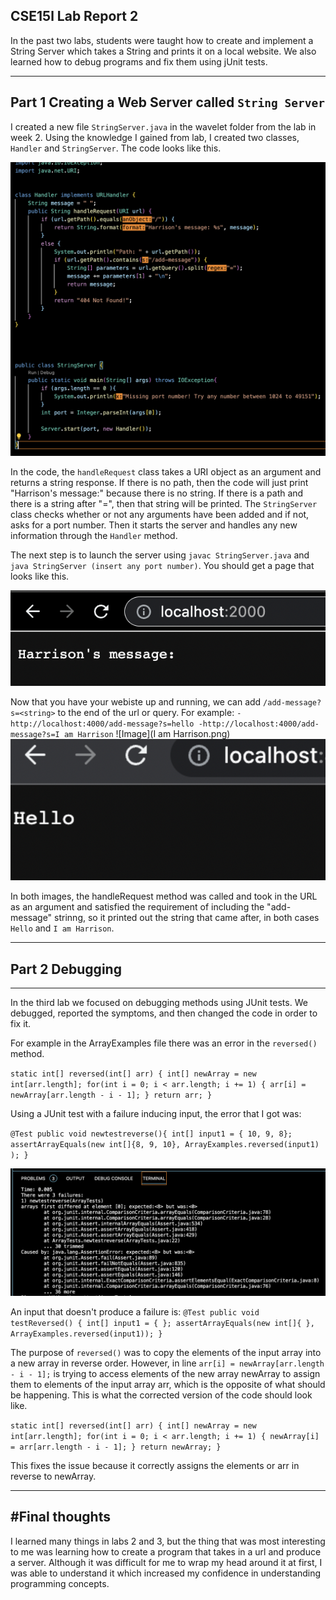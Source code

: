 CSE15l Lab Report 2
---
In the past two labs, students were taught how to create and implement a String Server which takes a String and prints it on a local website. We also learned how to debug programs and fix them using jUnit tests. 

---
Part 1 Creating a Web Server called `String Server`
---
I created a new file `StringServer.java` in the wavelet folder from the lab in week 2. Using the knowledge I gained from lab, I created two classes, `Handler` and `StringServer`. The code looks like this. 

![Image](StringServercode.png)

In the code, the `handleRequest` class takes a URI object as an argument and returns a string response. If there is no path, then the code will just print "Harrison's message:" because there is no string. If there is a path and there is a string after "=", then that string will be printed. The `StringServer` class checks whether or not any arguments have been added and if not, asks for a port number. Then it starts the server and handles any new information through the `Handler` method.

The next step is to launch the server using `javac StringServer.java` and `java StringServer (insert any port number)`. You should get a page that looks like this. 


![Image](Websiteserver.png)

Now that you have your webiste up and running, we can add `/add-message?s=<string>` to the end of the url or query.
For example:
`
-http://localhost:4000/add-message?s=hello
-http://localhost:4000/add-message?s=I am Harrison
`
![Image](I am Harrison.png)
![Image](Hello.png)

In both images, the handleRequest method was called and took in the URL as an argument and satisfied the requirement of including the "add-message" strinng, so it printed out the string that came after, in both cases `Hello` and `I am Harrison`.

---
## Part 2 Debugging
---

In the third lab we focused on debugging methods using JUnit tests. We debugged, reported the symptoms, and then changed the code in order to fix it. 

For example in the ArrayExamples file there was an error in the `reversed()` method. 

`
static int[] reversed(int[] arr) {
    int[] newArray = new int[arr.length];
    for(int i = 0; i < arr.length; i += 1) {
      arr[i] = newArray[arr.length - i - 1];
    }
    return arr;
}
`

Using a JUnit test with a failure inducing input, the error that I got was:

`
@Test
  public void newtestreverse(){
    int[] input1 = { 10, 9, 8};
    assertArrayEquals(new int[]{8, 9, 10}, ArrayExamples.reversed(input1) );
  }
 `
 
 ![Image](Assertest.png)
 
 
An input that doesn't produce a failure is:
`
 @Test
  public void testReversed() {
    int[] input1 = { };
    assertArrayEquals(new int[]{ }, ArrayExamples.reversed(input1));
  }
 `
 
The purpose of `reversed()` was to copy the elements of the input array into a new array in reverse order. However, in line ` arr[i] = newArray[arr.length - i - 1]; ` is trying to access elements of the new array newArray to assign them to elements of the input array arr, which is the opposite of what should be happening. This is what the corrected version of the code should look like. 

`
static int[] reversed(int[] arr) {
    int[] newArray = new int[arr.length];
    for(int i = 0; i < arr.length; i += 1) {
      newArray[i] = arr[arr.length - i - 1];
    }
    return newArray;
}
`

This fixes the issue because it correctly assigns the elements or arr in reverse to newArray.

---
#Final thoughts
---

I learned many things in labs 2 and 3, but the thing that was most interesting to me was learning how to create a program that takes in a url and produce a server. Although it was difficult for me to wrap my head around it at first, I was able to understand it which increased my confidence in understanding programming concepts. 
 
